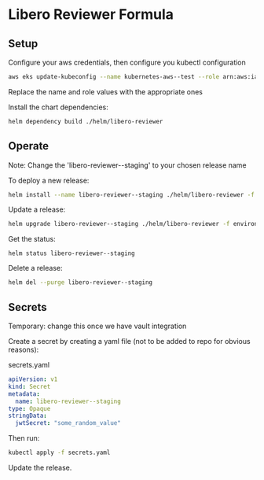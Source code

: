 # Libero Reviewer Formula

## Setup

Configure your aws credentials, then configure you kubectl configuration
```sh
aws eks update-kubeconfig --name kubernetes-aws--test --role arn:aws:iam::512686554592:role/kubernetes-aws--test--AmazonEKSUserRole
```

Replace the name and role values with the appropriate ones

Install the chart dependencies:

```sh
helm dependency build ./helm/libero-reviewer
```

## Operate

Note: Change the 'libero-reviewer--staging' to your chosen release name

To deploy a new release:

```sh
helm install --name libero-reviewer--staging ./helm/libero-reviewer -f environments/staging.yaml
```

Update a release:

```sh
helm upgrade libero-reviewer--staging ./helm/libero-reviewer -f environments/staging.yaml
```

Get the status:
```
helm status libero-reviewer--staging
```

Delete a release:

```sh
helm del --purge libero-reviewer--staging
```

## Secrets

Temporary: change this once we have vault integration

Create a secret by creating a yaml file (not to be added to repo for obvious reasons):

secrets.yaml
```yaml
apiVersion: v1
kind: Secret
metadata:
  name: libero-reviewer--staging
type: Opaque
stringData:
  jwtSecret: "some_random_value"
```

Then run:
```sh
kubectl apply -f secrets.yaml
```

Update the release.